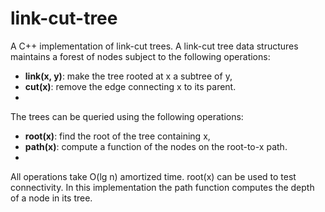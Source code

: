 # link-cut-tree
A C++ implementation of link-cut trees. A link-cut tree data structures maintains a forest of nodes subject to the following operations:
* __link(x, y)__: make the tree rooted at x a subtree of y,
* __cut(x)__: remove the edge connecting x to its parent.
* 
The trees can be queried using the following operations:
* __root(x)__: find the root of the tree containing x,
* __path(x)__: compute a function of the nodes on the root-to-x path.
* 
All operations take O(lg n) amortized time. root(x) can be used to test connectivity. In this implementation the path function computes the depth of a node in its tree.
